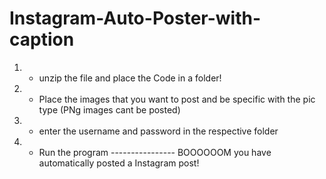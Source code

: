 # Instagram-Auto-Poster-with-caption
1. - unzip the file and place the Code in a folder!

2. -  Place the images that you want to post and be specific with the pic type (PNg images cant be posted)

3. - enter the username and password in the respective folder

4. -  Run the program ---------------- BOOOOOOM you have automatically posted a Instagram post!
